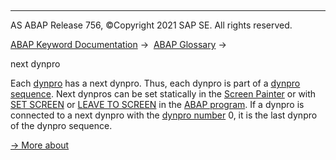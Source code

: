   

* * *

AS ABAP Release 756, ©Copyright 2021 SAP SE. All rights reserved.

[ABAP Keyword Documentation](javascript:call_link\('abenabap.htm'\)) →  [ABAP Glossary](javascript:call_link\('abenabap_glossary.htm'\)) → 

next dynpro

Each [dynpro](javascript:call_link\('abendynpro_glosry.htm'\) "Glossary Entry") has a next dynpro. Thus, each dynpro is part of a [dynpro sequence](javascript:call_link\('abendynpro_sequence_glosry.htm'\) "Glossary Entry"). Next dynpros can be set statically in the [Screen Painter](javascript:call_link\('abenscreen_painter_glosry.htm'\) "Glossary Entry") or with [SET SCREEN](javascript:call_link\('abapset_screen.htm'\)) or [LEAVE TO SCREEN](javascript:call_link\('abapleave_screen.htm'\)) in the [ABAP program](javascript:call_link\('abenabap_program_glosry.htm'\) "Glossary Entry"). If a dynpro is connected to a next dynpro with the [dynpro number](javascript:call_link\('abendynpro_number_glosry.htm'\) "Glossary Entry") 0, it is the last dynpro of the dynpro sequence.

[→ More about](javascript:call_link\('abenabap_dynpros_processing.htm'\))
